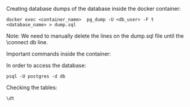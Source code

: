 Creating database dumps of the database inside the docker container:

```
docker exec <container_name>  pg_dump -U <db_user> -F t <database_name> > dump.sql
```

Note: We need to manually delete the lines on the dump.sql file until the \connect db line.

Important commands inside the container:

In order to access the database:
```
psql -U postgres -d db
```

Checking the tables:
```
\dt
```
